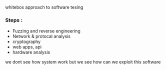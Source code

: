 whitebox approach to software tesing
### Steps :
- Fuzzing and reverse engineering
- Network & protocal analysis 
- cryptography
- web apps, api 
- hardware analysis


we dont see how system work but we see how can we exploit this software
